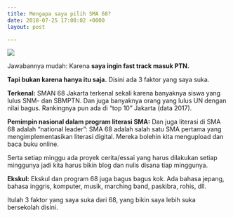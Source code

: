 ```yaml
---
title: Mengapa saya pilih SMA 68?
date: 2018-07-25 17:00:02 +0000
layout: post

---
```

![](https://s6.postimg.cc/th5xsb4tt/fb_img_360_15302419448815290209256895418092_1.jpg
)

Jawabannya mudah: Karena **saya ingin fast track masuk PTN.**

**Tapi bukan karena hanya itu saja.** Disini ada 3 faktor yang saya suka.

**Terkenal:** SMAN 68 Jakarta terkenal sekali karena banyaknya siswa yang lulus SNM- dan SBMPTN. Dan juga banyaknya orang yang lulus UN dengan nilai bagus. Rankingnya pun ada di “top 10” Jakarta (data 2017).

**Pemimpin nasional dalam program literasi SMA:** Dan juga literasi di SMA 68 adalah “national leader”: SMA 68 adalah salah satu SMA pertama yang mengimplementasikan literasi digital. Mereka bolehin kita mengupload dan baca buku online.

Serta setiap minggu ada proyek cerita/essai yang harus dilakukan setiap minggunya jadi kita harus bikin blog dan nulis disana tiap minggunya.

**Ekskul:** Ekskul dan program 68 juga bagus bagus kok. Ada bahasa jepang, bahasa inggris, komputer, musik, marching band, paskibra, rohis, dll.

Itulah 3 faktor yang saya suka dari 68, yang bikin saya lebih suka bersekolah disini.